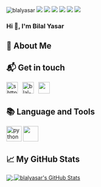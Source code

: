 <p align="left"> 
    <img src="https://komarev.com/ghpvc/?username=blalyasar" alt="blalyasar" /> 
    <img src="https://img.shields.io/github/followers/blalyasar?style=social" />
    <img src="https://img.shields.io/github/stars/blalyasar/blalyasar?style=social" />
    <img src="https://img.shields.io/github/watchers/blalyasar/blalyasar?style=social" />
    <img src="https://img.shields.io/github/size/blalyasar/blalyasar/README.md" />
    <img src="https://img.shields.io/github/last-commit/blalyasar/blalyasar" />
    <img src="https://img.shields.io/github/contributors/blalyasar/blalyasar" />   
</p>
<h3 align="left">Hi 👋, I'm Bilal Yasar</h1>

## 📖 About Me


## 📬 Get in touch

<p align="left">
  <a href="https://www.linkedin.com/in/bilal-ya%C5%9Far-7492aa141/"><img src="https://cdn.jsdelivr.net/npm/simple-icons@3.0.1/icons/linkedin.svg" alt="shttps://www.linkedin.com/in/bilal-ya%C5%9Far-7492aa141/" height="30" width="30"></a>&nbsp;&nbsp;
  <a href="https://www.kaggle.com/blalyasar"><img src="https://cdn.jsdelivr.net/npm/simple-icons@3.0.1/icons/kaggle.svg" alt="blal-yasar-kaggle" height="30" width="30"></a>&nbsp;&nbsp;
  <a href="mailto:blalyasar@gmail.com"><img height="30" src="https://cdn.jsdelivr.net/npm/simple-icons@3.4.0/icons/gmail.svg"></a>&nbsp;&nbsp;
</p>



## 📚 Language and Tools
<p align="left">

  <img src="https://devicons.github.io/devicon/devicon.git/icons/python/python-original.svg" alt="python" width="40" height="40"/> 
  <img src="https://cdn.jsdelivr.net/gh/devicons/devicon@master/devicon.min.css alt="c++" width="40" height="40"/> 

</p>

## &#x1f4c8; My GitHub Stats

<a href="https://github.com/blalyasar">
  <img align="center" src="https://github-readme-stats.vercel.app/api/top-langs/?username=blalyasar0&title_color=ffffff&text_color=c9cacc&icon_color=2bbc8a&bg_color=1d1f21" />
</a>

<a href="https://github.com/blalyasar">
  <img align="center" src="https://github-readme-stats.vercel.app/api?username=blalyasar&show_icons=true&line_height=27&count_private=true&title_color=ffffff&text_color=c9cacc&icon_color=2bbc8a&bg_color=1d1f21" alt="blalyasar's GitHub Stats" />
</a>
